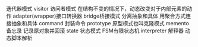 迭代器模式
visitor 访问者模式 在结构不变的情况下，动态改变对于内部元素的动作
adapter(wrapper)接口转换器
bridge桥接模式 分离抽象和具体  用聚合方式连接抽象和具体
command 封装命令
prototype 原型模式也叫克隆模式
memento备忘录 记录原对象并回滚
state 状态模式
FSM有限状态机
interpreter 解释器 动态脚本解析